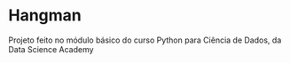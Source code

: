 # Hangman
Projeto feito no módulo básico do curso Python para Ciência de Dados, da Data Science Academy
